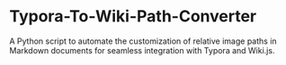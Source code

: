 # Typora-To-Wiki-Path-Converter
A Python script to automate the customization of relative image paths in Markdown documents for seamless integration with Typora and Wiki.js.

